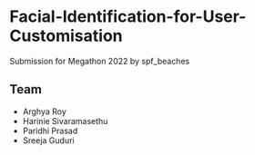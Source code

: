 # Facial-Identification-for-User-Customisation
Submission for Megathon 2022 by spf_beaches

## Team
- Arghya Roy
- Harinie Sivaramasethu
- Paridhi Prasad
- Sreeja Guduri
